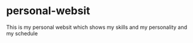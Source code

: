 # personal-websit
This is my personal websit which shows my skills and my personality and my schedule
